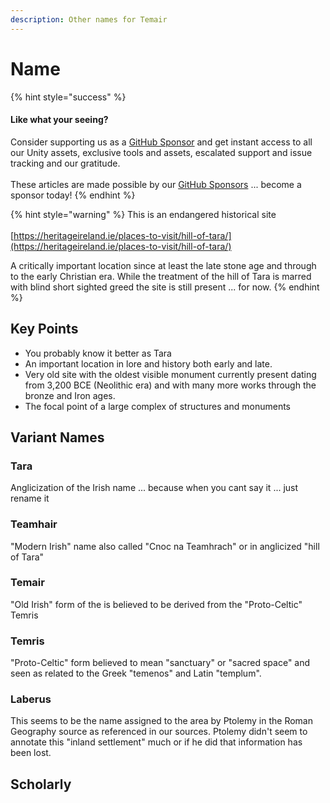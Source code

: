 ```yaml
---
description: Other names for Temair
---
```


# Name

{% hint style="success" %}
#### Like what your seeing?

Consider supporting us as a [GitHub Sponsor](../../../../../where-to-buy/become-a-sponsor.md) and get instant access to all our Unity assets, exclusive tools and assets, escalated support and issue tracking and our gratitude.\
\
These articles are made possible by our [GitHub Sponsors](https://github.com/sponsors/heathen-engineering) ... become a sponsor today!
{% endhint %}

{% hint style="warning" %}
This is an endangered historical site\
\
[https://heritageireland.ie/places-to-visit/hill-of-tara/](https://heritageireland.ie/places-to-visit/hill-of-tara/)

A critically important location since at least the late stone age and through to the early Christian era. While the treatment of the hill of Tara is marred with blind short sighted greed the site is still present ... for now.
{% endhint %}

## Key Points

* You probably know it better as Tara
* An important location in lore and history both early and late.
* Very old site with the oldest visible monument currently present dating from 3,200 BCE (Neolithic era) and with many more works through the bronze and Iron ages.
* The focal point of a large complex of structures and monuments&#x20;

## Variant Names

### Tara

Anglicization of the Irish name ... because when you cant say it ... just rename it

### Teamhair

"Modern Irish" name also called "Cnoc na Teamhrach" or in anglicized "hill of Tara"

### Temair

"Old Irish" form of the is believed to be derived from the "Proto-Celtic" Temris

### Temris

"Proto-Celtic" form believed to mean "sanctuary" or "sacred space" and seen as related to the Greek "temenos" and Latin "templum".

### Laberus

This seems to be the name assigned to the area by Ptolemy in the Roman Geography source as referenced in our sources. Ptolemy didn't seem to annotate this "inland settlement" much or if he did that information has been lost.

## Scholarly
